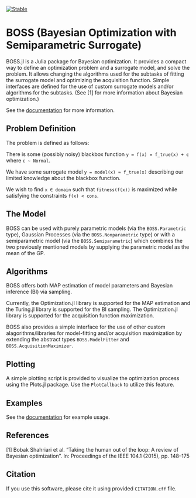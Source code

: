 [![Stable](https://img.shields.io/badge/docs-stable-blue.svg)](https://soldasim.github.io/BOSS.jl/stable/)

# BOSS (Bayesian Optimization with Semiparametric Surrogate)

BOSS.jl is a Julia package for Bayesian optimization. It provides a compact way to define an optimization problem and a surrogate model, and solve the problem. It allows changing the algorithms used for the subtasks of fitting the surrogate model and optimizing the acquisition function. Simple interfaces are defined for the use of custom surrogate models and/or algorithms for the subtasks. (See [1] for more information about Bayesian optimization.)

See the [documentation](https://soldasim.github.io/BOSS.jl/) for more information.

## Problem Definition

The problem is defined as follows:

There is some (possibly noisy) blackbox function `y = f(x) = f_true(x) + ϵ` where `ϵ ~ Normal`.

We have some surrogate model `y = model(x) ≈ f_true(x)` describing our limited knowledge about the blackbox function.

We wish to find `x ∈ domain` such that `fitness(f(x))` is maximized while satisfying the constraints `f(x) < cons`.

## The Model

BOSS can be used with purely parametric models (via the `BOSS.Parametric` type), Gaussian Processes (via the `BOSS.Nonparametric` type) or with a semiparametric model (via the `BOSS.Semiparametric`) which combines the two previously mentioned models by supplying the parametric model as the mean of the GP.

## Algorithms

BOSS offers both MAP estimation of model parameters and Bayesian inference (BI) via sampling. 

Currently, the Optimization.jl library is supported for the MAP estimation and the Turing.jl library is supported for the BI sampling. The Optimization.jl library is supported for the acquisition function maximization.

BOSS also provides a simple interface for the use of other custom alagorithms/libraries for model-fitting and/or acquisition maximization by extending the abstract types `BOSS.ModelFitter` and `BOSS.AcquisitionMaximizer`.

## Plotting

A simple plotting script is provided to visualize the optimization process using the Plots.jl package. Use the `PlotCallback` to utilize this feature.

## Examples

See the [documentation](https://soldasim.github.io/BOSS.jl/dev/example/) for example usage.

## References

[1] Bobak Shahriari et al. “Taking the human out of the loop: A review of Bayesian
optimization”. In: Proceedings of the IEEE 104.1 (2015), pp. 148–175

## Citation

If you use this software, please cite it using provided `CITATION.cff` file.
